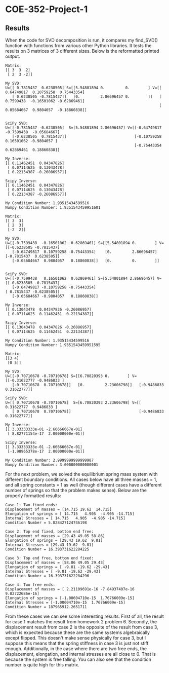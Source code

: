 # COE-352-Project-1

## Results
When the code for SVD decomposition is run, it compares my find_SVD() function with functions from various other Python libraries. It tests the results on 3 matrices of 3 different sizes. Below is the reformatted printed output.

```
Matrix:
[[ 3  3  2]
 [ 2  3 -2]]
 
My SVD:
U=[[ 0.7815437  0.6238505] S=[[5.54801894 0.         0.        ] V=[[ 0.64749817  0.10759258  0.75443354]
   [ 0.6238505 -0.7815437]]   [0.         2.86696457 0.        ]]   [ 0.7599438  -0.16501062 -0.62869461]
                                                                    [ 0.05684667  0.9804057  -0.18860838]]


SciPy SVD:
U=[[-0.7815437 -0.6238505]  S=[5.54801894 2.86696457] V=[[-0.64749817 -0.7599438  -0.05684667]
   [-0.6238505  0.7815437]]                              [-0.10759258  0.16501062 -0.9804057 ]
                                                         [-0.75443354  0.62869461  0.18860838]]

My Inverse:
[[ 0.11462451  0.04347826]
 [ 0.07114625  0.13043478]
 [ 0.22134387 -0.26086957]]

Scipy Inverse:
[[ 0.11462451  0.04347826]
 [ 0.07114625  0.13043478]
 [ 0.22134387 -0.26086957]]

My Condition Number: 1.93515434599516
Numpy Condition Number: 1.9351543459951601
```
```
Matrix:
[[ 3  3]
 [ 2  3]
 [-2  2]]

My SVD:
U=[[-0.7599438  -0.16501062  0.62869461] S=[[5.54801894 0.        ] V=[[-0.6238505 -0.7815437]
   [-0.64749817  0.10759258 -0.75443354]    [0.         2.86696457]    [-0.7815437  0.6238505]]
   [-0.05684667  0.9804057   0.18860838]]   [0.         0.        ]]


SciPy SVD:
U=[[-0.7599438   0.16501062  0.62869461] S=[5.54801894 2.86696457] V=[[-0.6238505 -0.7815437]
   [-0.64749817 -0.10759258 -0.75443354]                              [ 0.7815437 -0.6238505]]
   [-0.05684667 -0.9804057   0.18860838]]  

My Inverse:
[[ 0.13043478  0.04347826 -0.26086957]
 [ 0.07114625  0.11462451  0.22134387]]

Scipy Inverse:
[[ 0.13043478  0.04347826 -0.26086957]
 [ 0.07114625  0.11462451  0.22134387]]

My Condition Number: 1.93515434599516
Numpy Condition Number: 1.9351543459951595
```
```
Matrix:
[[3 4]
 [0 5]]
 
My SVD:
U=[[-0.70710678 -0.70710678] S=[[6.70820393 0.        ] V=[[-0.31622777 -0.9486833 ]
   [-0.70710678  0.70710678]]   [0.         2.23606798]]   [-0.9486833   0.31622777]]

SciPy SVD:
U=[[ 0.70710678 -0.70710678]  S=[6.70820393 2.23606798] V=[[ 0.31622777  0.9486833 ]
   [ 0.70710678  0.70710678]]                              [-0.9486833   0.31622777]]

My Inverse:
[[ 3.33333333e-01 -2.66666667e-01]
 [ 8.82771154e-17  2.00000000e-01]]

Scipy Inverse:
[[ 3.33333333e-01 -2.66666667e-01]
 [-1.98965378e-17  2.00000000e-01]]

My Condition Number: 2.9999999999999987
Numpy Condition Number: 3.000000000000001
```
For the next problem, we solved the equilibrium spring mass system with different boundary conditions. All cases below have all three masses = 1, and all spring constants = 1 as well (though different cases have a different number of springs so that the problem makes sense). Below are the properly formatted results:
```
Case 1: Two fixed ends:
Displacement of masses = [14.715 19.62  14.715]
Elongation of springs = [ 14.715   4.905  -4.905 -14.715]
Internal Stresses = [ 14.715   4.905  -4.905 -14.715]
Condition Number = 5.828427124746198

Case 2: Top end fixed, bottom end free:
Displacement of masses = [29.43 49.05 58.86]
Elongation of springs = [29.43 19.62  9.81]
Internal Stresses = [29.43 19.62  9.81]
Condition Number = 16.393731622284225

Case 3: Top end free, bottom end fixed:
Displacement of masses = [58.86 49.05 29.43]
Elongation of springs = [ -9.81 -19.62 -29.43]
Internal Stresses = [ -9.81 -19.62 -29.43]
Condition Number = 16.393731622284296

Case 4: Two free ends:
Displacement of masses = [ 2.21109691e-16 -7.84937407e-16  9.82722686e-16]
Elongation of springs = [-1.00604710e-15  1.76766009e-15]
Internal Stresses = [-1.00604710e-15  1.76766009e-15]
Condition Number = 187965912.2651711
```
From these cases we can see some interesting results. First of all, the result for case 1 matches the result from homework 2 problem 6. Secondly, the displacement result from case 2 is the opposite of the result from case 3, which is expected because these are the same systems algebraically except flipped. This doesn't make sense physically for case 3, but I suppose this means that the spring stiffness in case 3 is just not stiff enough. Additionally, in the case where there are two free ends, the displacement, elongation, and internal stresses are all close to 0. That is because the system is free falling. You can also see that the condition number is quite high for this matrix.
